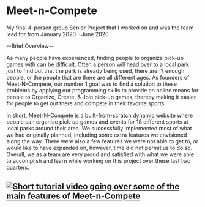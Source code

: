 # Meet-n-Compete

My final 4-person group Senior Project that I worked on and was the team lead for from January 2020 - June 2020

--Brief Overview--

As many people have experienced, finding people to organize pick-up
games with can be difficult. Often a person will head over to a local park just to
find out that the park is already being used, there aren’t enough people, or the
people that are there are all different ages. As founders of Meet-N-Compete, our
number 1 goal was to find a solution to these problems by applying our
programming skills to provide an online means for people to Organize, Create, &
Join pick-up games, thereby making it easier for people to get out there and
compete in their favorite sports.

In short, Meet-N-Compete is a built-from-scratch dynamic website where
people can organize pick-up games and events for 18 different sports at local
parks around their area. We successfully implemented most of what we had
originally planned, including some extra features we envisioned along the way.
There were also a few features we were not able to get to, or would like to have
expanded on, however, time did not permit us to do so. Overall, we as a team are
very proud and satisfied with what we were able to accomplish and learn while
working on this project over these last two quarters.


## [![Short tutorial video going over some of the main features of Meet-n-Compete](https://img.youtube.com/vi/https://www.youtube.com/watch?v=WitE0XJnML4/0.jpg)](https://www.youtube.com/watch?v=WitE0XJnML4)
